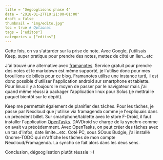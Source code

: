 ```yaml
---
title = "Dégooglisons phase 4"
date = "2018-01-27T10:21:00+01:00"
draft = false
thumbnail = "img/edito.jpg"
toc = true # Optional
tags = ["editos"]
categories = ["editos"]
---
```


Cette fois, on va s'attarder sur la prise de note. Avec Google, j'utilisais Keep, super pratique pour prendre des notes, mettez de côté un lien...etc

J'ai trouvé une alternative avec [framanotes](https://mes.framanotes.org/). Service gratuit pour prendre des notes et le markdown est même supporté, je l'utilise donc pour mes brouillons de billets pour ce blog. Framanotes utilise une instance [turtl](https://turtlapp.com/), il est donc possible d'utiliser l'application android sur smartphone et tablette. Pour linux il y a toujours le moyen de passer par le navigateur mais j'ai quand même réussi à packager l'application linux pour Solus (je mettrai le paquet bientôt sur le dépôt).

Keep me permettait également de planifier des tâches. Pour les tâches, je passe par Nexcloud que j'utilise via framagenda comme je l'expliquais dans un précedent billet. Sur smartphone/tablette avec le store F-Droid, il faut installer l'application [OpenTasks](https://f-droid.org/en/packages/org.dmfs.tasks/). DAVDroid se charge de la synchro comme on avait vu précédemment. Avec OpenTasks, on peut créer des tâches avec un tas d'infos, date limite...etc. Coté PC, sous SOous Budgie, j'ai installé Gnome-TODO qui m'affiche les tâches de mon compte Nexcloud/Framagenda. La syncho se fait alors dans les deus sens.

Conclusion, dégooglisation plutôt réussie :-)
